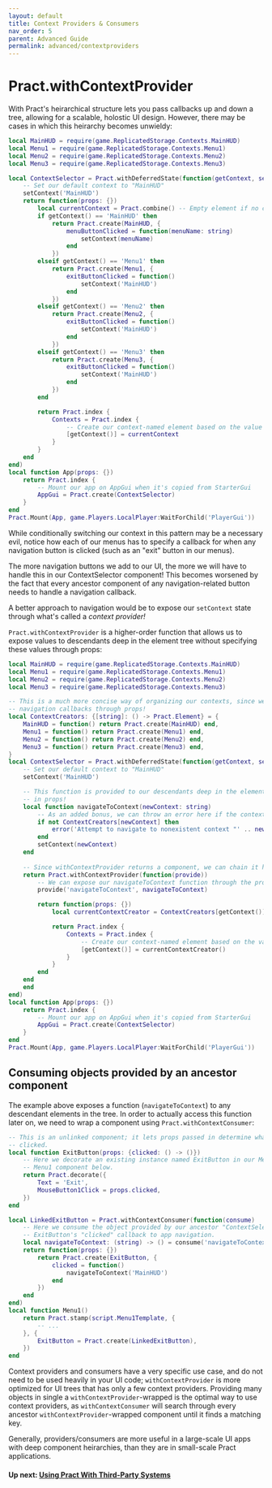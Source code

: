 ```yaml
---
layout: default
title: Context Providers & Consumers
nav_order: 5
parent: Advanced Guide
permalink: advanced/contextproviders
---
```


# Pract.withContextProvider

With Pract's heirarchical structure lets you pass callbacks up and down a tree, allowing for a scalable, holostic UI design.
However, there may be cases in which this heirarchy becomes unwieldy:

```lua
local MainHUD = require(game.ReplicatedStorage.Contexts.MainHUD)
local Menu1 = require(game.ReplicatedStorage.Contexts.Menu1)
local Menu2 = require(game.ReplicatedStorage.Contexts.Menu2)
local Menu3 = require(game.ReplicatedStorage.Contexts.Menu3)

local ContextSelector = Pract.withDeferredState(function(getContext, setContext)
    -- Set our default context to "MainHUD"
    setContext('MainHUD')
    return function(props: {})
        local currentContext = Pract.combine() -- Empty element if no context is selected
        if getContext() == 'MainHUD' then
            return Pract.create(MainHUD, {
                menuButtonClicked = function(menuName: string)
                    setContext(menuName)
                end
            })
        elseif getContext() == 'Menu1' then
            return Pract.create(Menu1, {
                exitButtonClicked = function()
                    setContext('MainHUD')
                end
            })
        elseif getContext() == 'Menu2' then
            return Pract.create(Menu2, {
                exitButtonClicked = function()
                    setContext('MainHUD')
                end
            })
        elseif getContext() == 'Menu3' then
            return Pract.create(Menu3, {
                exitButtonClicked = function()
                    setContext('MainHUD')
                end
            })
        end

        return Pract.index {
            Contexts = Pract.index {
                -- Create our context-named element based on the value of our state
                [getContext()] = currentContext
            }
        }
    end
end)
local function App(props: {})
    return Pract.index {
        -- Mount our app on AppGui when it's copied from StarterGui
        AppGui = Pract.create(ContextSelector)
    }
end
Pract.Mount(App, game.Players.LocalPlayer:WaitForChild('PlayerGui'))
```

While conditionally switching our context in this pattern may be a necessary evil, notice how each of our menus has to specify a callback for when any navigation button is clicked (such as an "exit" button in our menus).

The more navigation buttons we add to our UI, the more we will have to handle this in our ContextSelector component!
This becomes worsened by the fact that every ancestor component of any navigation-related button needs to handle a navigation callback.

A better approach to navigation would be to expose our `setContext` state through what's called a _context provider!_

`Pract.withContextProvider` is a higher-order function that allows us to expose values to descendants deep in the element tree without specifying these values through props:
```lua
local MainHUD = require(game.ReplicatedStorage.Contexts.MainHUD)
local Menu1 = require(game.ReplicatedStorage.Contexts.Menu1)
local Menu2 = require(game.ReplicatedStorage.Contexts.Menu2)
local Menu3 = require(game.ReplicatedStorage.Contexts.Menu3)

-- This is a much more concise way of organizing our contexts, since we don't have to handle any
-- navigation callbacks through props!
local ContextCreators: {[string]: () -> Pract.Element} = {
    MainHUD = function() return Pract.create(MainHUD) end,
    Menu1 = function() return Pract.create(Menu1) end,
    Menu2 = function() return Pract.create(Menu2) end,
    Menu3 = function() return Pract.create(Menu3) end,
}
local ContextSelector = Pract.withDeferredState(function(getContext, setContext)
    -- Set our default context to "MainHUD"
    setContext('MainHUD')

    -- This function is provided to our descendants deep in the element tree without specifying it
    -- in props!
    local function navigateToContext(newContext: string)
        -- As an added bonus, we can throw an error here if the context provided is invalid.
        if not ContextCreators[newContext] then
            error('Attempt to navigate to nonexistent context "' .. newContext ..'"!')
        end
        setContext(newContext)
    end
    
    -- Since withContextProvider returns a component, we can chain it here!
    return Pract.withContextProvider(function(provide))
        -- We can expose our navigateToContext function through the provide function!
        provide('navigateToContext', navigateToContext)

        return function(props: {})
            local currentContextCreator = ContextCreators[getContext()]

            return Pract.index {
                Contexts = Pract.index {
                    -- Create our context-named element based on the value of our state
                    [getContext()] = currentContextCreator()
                }
            }
        end
    end
    end
end)
local function App(props: {})
    return Pract.index {
        -- Mount our app on AppGui when it's copied from StarterGui
        AppGui = Pract.create(ContextSelector)
    }
end
Pract.Mount(App, game.Players.LocalPlayer:WaitForChild('PlayerGui'))
```

## Consuming objects provided by an ancestor component

The example above exposes a function (`navigateToContext`) to any descendant elements in the tree. In order to actually access this function later on, we need to wrap a component using `Pract.withContextConsumer`:

```lua
-- This is an unlinked component; it lets props passed in determine what happens when the button is
-- clicked.
local function ExitButton(props: {clicked: () -> ()})
    -- Here we decorate an existing instance named ExitButton in our Menu1Template, stamped by the
    -- Menu1 component below.
    return Pract.decorate({
        Text = 'Exit',
        MouseButton1Click = props.clicked,
    })
end

local LinkedExitButton = Pract.withContextConsumer(function(consume)
    -- Here we consume the object provided by our ancestor "ContextSelector" component, and link our
    -- ExitButton's "clicked" callback to app navigation.
    local navigateToContext: (string) -> () = consume('navigateToContext')
    return function(props: {})
        return Pract.create(ExitButton, {
            clicked = function()
                navigateToContext('MainHUD')
            end
        })
    end
end)
local function Menu1()
    return Pract.stamp(script.Menu1Template, {
        -- ...
    }, {
        ExitButton = Pract.create(LinkedExitButton),
    })
end
```

Context providers and consumers have a very specific use case, and do not need to be used heavily in your UI code; `withContextProvider` is more optimized for UI trees that has only a few context providers. Providing many objects in single a `withContextProvider`-wrapped is the optimal way to use context providers, as `withContextConsumer` will search through every ancestor `withContextProvider`-wrapped component until it finds a matching key.

Generally, providers/consumers are more useful in a large-scale UI apps with deep component heirarchies, than they are in small-scale Pract applications.

#### Up next: [Using Pract With Third-Party Systems](./externalstate)